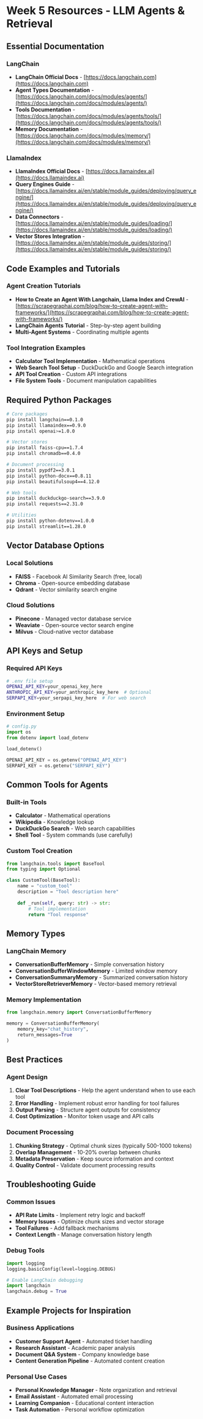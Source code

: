 # Week 5 Resources - LLM Agents & Retrieval

## Essential Documentation

### LangChain
- **LangChain Official Docs** - [https://docs.langchain.com](https://docs.langchain.com)
- **Agent Types Documentation** - [https://docs.langchain.com/docs/modules/agents/](https://docs.langchain.com/docs/modules/agents/)
- **Tools Documentation** - [https://docs.langchain.com/docs/modules/agents/tools/](https://docs.langchain.com/docs/modules/agents/tools/)
- **Memory Documentation** - [https://docs.langchain.com/docs/modules/memory/](https://docs.langchain.com/docs/modules/memory/)

### LlamaIndex
- **LlamaIndex Official Docs** - [https://docs.llamaindex.ai](https://docs.llamaindex.ai)
- **Query Engines Guide** - [https://docs.llamaindex.ai/en/stable/module_guides/deploying/query_engine/](https://docs.llamaindex.ai/en/stable/module_guides/deploying/query_engine/)
- **Data Connectors** - [https://docs.llamaindex.ai/en/stable/module_guides/loading/](https://docs.llamaindex.ai/en/stable/module_guides/loading/)
- **Vector Stores Integration** - [https://docs.llamaindex.ai/en/stable/module_guides/storing/](https://docs.llamaindex.ai/en/stable/module_guides/storing/)

## Code Examples and Tutorials

### Agent Creation Tutorials
- **How to Create an Agent With Langchain, Llama Index and CrewAI** - [https://scrapegraphai.com/blog/how-to-create-agent-with-frameworks/](https://scrapegraphai.com/blog/how-to-create-agent-with-frameworks/)
- **LangChain Agents Tutorial** - Step-by-step agent building
- **Multi-Agent Systems** - Coordinating multiple agents

### Tool Integration Examples
- **Calculator Tool Implementation** - Mathematical operations
- **Web Search Tool Setup** - DuckDuckGo and Google Search integration
- **API Tool Creation** - Custom API integrations
- **File System Tools** - Document manipulation capabilities

## Required Python Packages

```bash
# Core packages
pip install langchain==0.1.0
pip install llamaindex==0.9.0
pip install openai>=1.0.0

# Vector stores
pip install faiss-cpu==1.7.4
pip install chromadb==0.4.0

# Document processing
pip install pypdf2==3.0.1
pip install python-docx==0.8.11
pip install beautifulsoup4==4.12.0

# Web tools
pip install duckduckgo-search==3.9.0
pip install requests==2.31.0

# Utilities
pip install python-dotenv==1.0.0
pip install streamlit==1.28.0
```

## Vector Database Options

### Local Solutions
- **FAISS** - Facebook AI Similarity Search (free, local)
- **Chroma** - Open-source embedding database
- **Qdrant** - Vector similarity search engine

### Cloud Solutions
- **Pinecone** - Managed vector database service
- **Weaviate** - Open-source vector search engine
- **Milvus** - Cloud-native vector database

## API Keys and Setup

### Required API Keys
```bash
# .env file setup
OPENAI_API_KEY=your_openai_key_here
ANTHROPIC_API_KEY=your_anthropic_key_here  # Optional
SERPAPI_KEY=your_serpapi_key_here  # For web search
```

### Environment Setup
```python
# config.py
import os
from dotenv import load_dotenv

load_dotenv()

OPENAI_API_KEY = os.getenv("OPENAI_API_KEY")
SERPAPI_KEY = os.getenv("SERPAPI_KEY")
```

## Common Tools for Agents

### Built-in Tools
- **Calculator** - Mathematical operations
- **Wikipedia** - Knowledge lookup
- **DuckDuckGo Search** - Web search capabilities
- **Shell Tool** - System commands (use carefully)

### Custom Tool Creation
```python
from langchain.tools import BaseTool
from typing import Optional

class CustomTool(BaseTool):
    name = "custom_tool"
    description = "Tool description here"
    
    def _run(self, query: str) -> str:
        # Tool implementation
        return "Tool response"
```

## Memory Types

### LangChain Memory
- **ConversationBufferMemory** - Simple conversation history
- **ConversationBufferWindowMemory** - Limited window memory
- **ConversationSummaryMemory** - Summarized conversation history
- **VectorStoreRetrieverMemory** - Vector-based memory retrieval

### Memory Implementation
```python
from langchain.memory import ConversationBufferMemory

memory = ConversationBufferMemory(
    memory_key="chat_history",
    return_messages=True
)
```

## Best Practices

### Agent Design
1. **Clear Tool Descriptions** - Help the agent understand when to use each tool
2. **Error Handling** - Implement robust error handling for tool failures
3. **Output Parsing** - Structure agent outputs for consistency
4. **Cost Optimization** - Monitor token usage and API calls

### Document Processing
1. **Chunking Strategy** - Optimal chunk sizes (typically 500-1000 tokens)
2. **Overlap Management** - 10-20% overlap between chunks
3. **Metadata Preservation** - Keep source information and context
4. **Quality Control** - Validate document processing results

## Troubleshooting Guide

### Common Issues
- **API Rate Limits** - Implement retry logic and backoff
- **Memory Issues** - Optimize chunk sizes and vector storage
- **Tool Failures** - Add fallback mechanisms
- **Context Length** - Manage conversation history length

### Debug Tools
```python
import logging
logging.basicConfig(level=logging.DEBUG)

# Enable LangChain debugging
import langchain
langchain.debug = True
```

## Example Projects for Inspiration

### Business Applications
- **Customer Support Agent** - Automated ticket handling
- **Research Assistant** - Academic paper analysis
- **Document Q&A System** - Company knowledge base
- **Content Generation Pipeline** - Automated content creation

### Personal Use Cases
- **Personal Knowledge Manager** - Note organization and retrieval
- **Email Assistant** - Automated email processing
- **Learning Companion** - Educational content interaction
- **Task Automation** - Personal workflow optimization